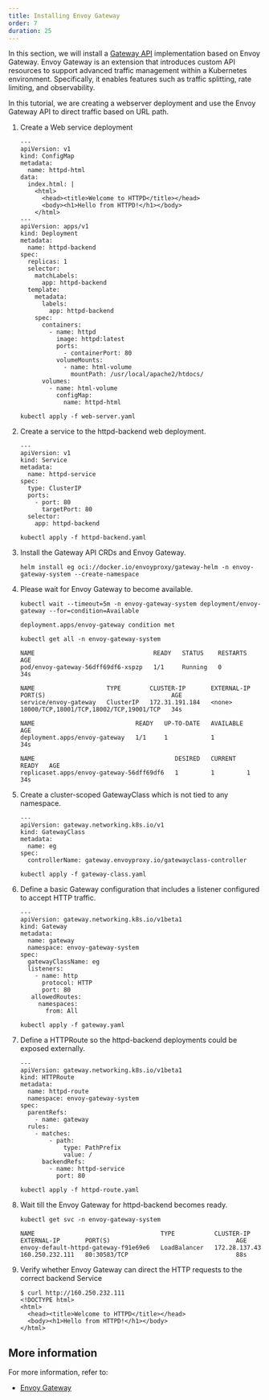 ```yaml
---
title: Installing Envoy Gateway
order: 7
duration: 25
---
```


In this section, we will install a [Gateway API](https://kubernetes.io/docs/concepts/services-networking/gateway/) implementation
based on Envoy Gateway. Envoy Gateway is an extension that introduces custom API resources to support advanced traffic management
within a Kubernetes environment. Specifically, it enables features such as traffic splitting, rate limiting, and observability.

In this tutorial, we are creating a webserver deployment and use the Envoy Gateway API to direct traffic based on URL path.

1. Create a Web service deployment

   ```
   ---
   apiVersion: v1
   kind: ConfigMap
   metadata:
     name: httpd-html
   data:
     index.html: |
       <html>
         <head><title>Welcome to HTTPD</title></head>
         <body><h1>Hello from HTTPD!</h1></body>
       </html>
   ---
   apiVersion: apps/v1
   kind: Deployment
   metadata:
     name: httpd-backend
   spec:
     replicas: 1
     selector:
       matchLabels:
         app: httpd-backend
     template:
       metadata:
         labels:
           app: httpd-backend
       spec:
         containers:
           - name: httpd
             image: httpd:latest
             ports:
               - containerPort: 80
             volumeMounts:
               - name: html-volume
                 mountPath: /usr/local/apache2/htdocs/
         volumes:
           - name: html-volume
             configMap:
               name: httpd-html

   ```

   ```
   kubectl apply -f web-server.yaml
   ```

2. Create a service to the httpd-backend web deployment.

   ```
   ---
   apiVersion: v1
   kind: Service
   metadata:
     name: httpd-service
   spec:
     type: ClusterIP
     ports:
       - port: 80
         targetPort: 80
     selector:
       app: httpd-backend

   ```

   ```
   kubectl apply -f httpd-backend.yaml
   ```

3. Install the Gateway API CRDs and Envoy Gateway.

   ```
   helm install eg oci://docker.io/envoyproxy/gateway-helm -n envoy-gateway-system --create-namespace
   ```

4. Please wait for Envoy Gateway to become available.

   ```
   kubectl wait --timeout=5m -n envoy-gateway-system deployment/envoy-gateway --for=condition=Available
   ```

   ```
   deployment.apps/envoy-gateway condition met

   ```
 
   ```
   kubectl get all -n envoy-gateway-system
   ```

   ```
   NAME                                 READY   STATUS    RESTARTS   AGE
   pod/envoy-gateway-56dff69df6-xspzp   1/1     Running   0          34s

   NAME                    TYPE        CLUSTER-IP       EXTERNAL-IP   PORT(S)                                   AGE
   service/envoy-gateway   ClusterIP   172.31.191.184   <none>        18000/TCP,18001/TCP,18002/TCP,19001/TCP   34s

   NAME                            READY   UP-TO-DATE   AVAILABLE   AGE
   deployment.apps/envoy-gateway   1/1     1            1           34s

   NAME                                       DESIRED   CURRENT   READY   AGE
   replicaset.apps/envoy-gateway-56dff69df6   1         1         1       34s

   ```

5. Create a cluster-scoped GatewayClass which is not tied to any namespace.

   ```
   ---
   apiVersion: gateway.networking.k8s.io/v1
   kind: GatewayClass
   metadata:
     name: eg
   spec:
     controllerName: gateway.envoyproxy.io/gatewayclass-controller

   ```

   ```
   kubectl apply -f gateway-class.yaml
   ```

6. Define a basic Gateway configuration that includes a listener configured to accept HTTP traffic.

   ```
   ---
   apiVersion: gateway.networking.k8s.io/v1beta1
   kind: Gateway
   metadata:
     name: gateway
     namespace: envoy-gateway-system
   spec:
     gatewayClassName: eg
     listeners:
       - name: http
         protocol: HTTP
         port: 80
      allowedRoutes:
        namespaces:
          from: All

   ```

   ```
   kubectl apply -f gateway.yaml
   ```

7. Define a HTTPRoute so the httpd-backend deployments could be exposed externally.

   ```
   ---
   apiVersion: gateway.networking.k8s.io/v1beta1
   kind: HTTPRoute
   metadata:
     name: httpd-route
     namespace: envoy-gateway-system
   spec:
     parentRefs:
       - name: gateway
     rules:
       - matches:
           - path:
               type: PathPrefix
               value: /
         backendRefs:
           - name: httpd-service
             port: 80

   ```

   ```
   kubectl apply -f httpd-route.yaml
   ```

8. Wait till the Envoy Gateway for httpd-backend becomes ready.

   ```
   kubectl get svc -n envoy-gateway-system
   ```

   ```
   NAME                                   TYPE           CLUSTER-IP       EXTERNAL-IP       PORT(S)                                   AGE
   envoy-default-httpd-gateway-f91e69e6   LoadBalancer   172.28.137.43    160.250.232.111   80:30583/TCP                              88s

   ```

9. Verify whether Envoy Gateway can direct the HTTP requests to the correct backend Service

   ```
   $ curl http://160.250.232.111
   <!DOCTYPE html>
   <html>
     <head><title>Welcome to HTTPD</title></head>
     <body><h1>Hello from HTTPD!</h1></body>
   </html>

   ```

## More information

For more information, refer to:

- [Envoy Gateway](https://gateway.envoyproxy.io/)
